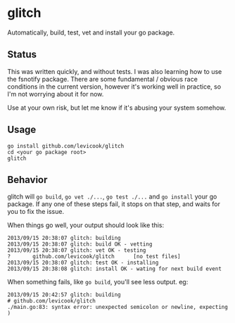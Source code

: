 glitch
======

Automatically, build, test, vet and install your go package.

Status
------

This was written quickly, and without tests. I was also learning
how to use the fsnotify package. There are some fundamental / 
obvious race conditions in the current version, however it's
working well in practice, so I'm not worrying about it for now.

Use at your own risk, but let me know if it's abusing your system somehow.

Usage
-----

```shell
go install github.com/levicook/glitch
cd <your go package root>
glitch
```

Behavior
--------

glitch will `go build`, `go vet ./...`, `go test ./...` and `go install` your go package.
If any one of these steps fail, it stops on that step, and waits for you to fix the issue.

When things go well, your output should look like this: 

```shell
2013/09/15 20:38:07 glitch: building
2013/09/15 20:38:07 glitch: build OK - vetting
2013/09/15 20:38:07 glitch: vet OK - testing
?       github.com/levicook/glitch      [no test files]
2013/09/15 20:38:07 glitch: test OK - installing
2013/09/15 20:38:08 glitch: install OK - wating for next build event
```

When something fails, like `go build`, you'll see less output. eg:

```shell
2013/09/15 20:42:57 glitch: building
# github.com/levicook/glitch
./main.go:83: syntax error: unexpected semicolon or newline, expecting )
```
